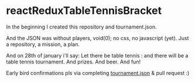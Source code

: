 # reactReduxTableTennisBracket

In the beginning I created this repository and tournament.json. 

And the JSON was without players, void(0); no css, no javascript (yet). Just a repository, a mission, a plan.

And on 28th of january i'll say: Let there be table tennis : and there will be a table tennis tournament.
And prizes. And beer. And fun!

Early bird confirmations pls via completing [tournament.json](tournament.json) & pull request :)

